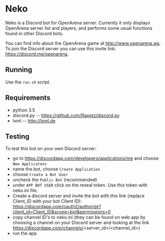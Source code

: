 Neko
====

Neko is a Discord bot for OpenArena server. Currently it only displays
OpenArena server list and players, and performs some usual functions found in
other Discord bots.

You can find info about the OpenArena game at http://www.openarena.ws. To join
the Discord server you can use this invite link: https://discord.me/openarena.

Running
-------

Use the `run.sh` script.

Requirements
------------

- python 3.5
- discord.py -- https://github.com/Rapptz/discord.py
- lxml -- http://lxml.de

Testing
-------

To test this bot on your own Discord server:

- go to https://discordapp.com/developers/applications/me and
  choose `New Applicatons`
- name the bot, choose `Create Application`
- choose `Create a Bot User`
- uncheck the `Public Bot` (recommended)
- under `APP BOT USER` click on the reveal token. Use this token with neko.ini
  file.
- Create a discord server and invite the bot with this link (replace
  Client_ID with your bot Client ID):
  https://discordapp.com/oauth2/authorize?client_id=Client_ID&scope=bot&permissions=0
- copy channel ID's to neko.ini (they can be found on web app by choosing
  a channel on your Discord server and looking at the link
  https://discordapp.com/channels/<server_id>/<channel_id>)
- run the app
